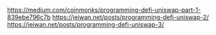 https://medium.com/coinmonks/programming-defi-uniswap-part-1-839ebe796c7b
https://jeiwan.net/posts/programming-defi-uniswap-2/
https://jeiwan.net/posts/programming-defi-uniswap-3/
